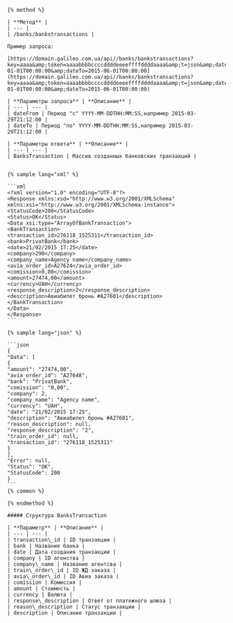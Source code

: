 ```
{% method %}
```


    | **Метод** |
    | --- |
    | /banks/bankstransactions |

    Пример запроса:

    [https://domain.galileo.com.ua/api//banks/bankstransactions?key=aaaa&amp;token=aaaabbbbccccddddeeeeffffddddaaaa&amp;t=json&amp;dateFrom=2015-01-01T00:00:00&amp;dateTo=2015-06-01T00:00:00](https://domain.galileo.com.ua/api//banks/bankstransactions?key=aaaa&amp;token=aaaabbbbccccddddeeeeffffddddaaaa&amp;t=json&amp;dateFrom=2015-01-01T00:00:00&amp;dateTo=2015-06-01T00:00:00)

    | **Параметры запроса** | **Описание** |
    | --- | --- |
    | dateFrom | Период "с" YYYY-MM-DDTHH:MM:SS,например 2015-03-29T21:12:00 |
    | dateTo | Период "по" YYYY-MM-DDTHH:MM:SS,например 2015-03-29T21:12:00 |

    | **Параметры ответа** | **Описание** |
    | --- | --- |
    | BanksTransaction | Массив созданных банковских транзакций |


    {% sample lang="xml" %}

    ```xml
    <?xml version="1.0" encoding="UTF-8"?>
    <Response xmlns:xsd="http://www.w3.org/2001/XMLSchema" xmlns:xsi="http://www.w3.org/2001/XMLSchema-instance">
    <StatusCode>200</StatusCode>
    <Status>OK</Status>
    <Data xsi:type="ArrayOfBankTransaction">
    <BankTransaction>
    <transaction_id>276118_1525311</transaction_id>
    <bank>PrivatBank</bank>
    <date>21/02/2015 17:25</date>
    <company>290</company>
    <company_name>Agency name</company_name>
    <avia_order_id>A27624</avia_order_id>
    <comission>0,00</comission>
    <amount>27474,00</amount>
    <currency>UAH</currency>
    <response_description>2</response_description>
    <description>Авиабилет бронь #A27601</description>
    </BankTransaction>
    </Data>
    </Response>
    ```

    {% sample lang="json" %}

    ```json
    {
    "Data": [
    {
    "amount": "27474,00",
    "avia_order_id": "A27648",
    "bank": "PrivatBank",
    "comission": "0,00",
    "company": 2,
    "company_name": "Agency name",
    "currency": "UAH",
    "date": "21/02/2015 17:25",
    "description": "Авиабилет бронь #A27601",
    "reason_description": null,
    "response_description": "2",
    "train_order_id": null,
    "transaction_id": "276118_1525311"
    }
    ],
    "Error": null,
    "Status": "OK",
    "StatusCode": 200
    }
    ```
    {% common %}

    {% endmethod %}

    ##### Структура BanksTransaction

    | **Параметр** | **Описание** |
    | --- | --- |
    | transaction\_id | ID транзакции |
    | bank | Название банка |
    | date | Дата создания транзакции |
    | company | ID агенства |
    | company\_name | Название агентсва |
    | train\_order\_id | ID ЖД заказа |
    | avia\_order\_id | ID Авиа заказа |
    | comission | Комиссия |
    | amount | Стоимость |
    | currency | Валюта |
    | response\_description | Ответ от платежного шлюза |
    | reason\_description | Статус транзакции |
    | description | Описание транзакции |



